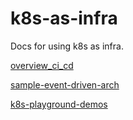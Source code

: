 # k8s-as-infra


Docs for using k8s as infra.


[overview_ci_cd](./overview_ci_cd.md)

[sample-event-driven-arch](./sample-event-driven-arch.md)

[k8s-playground-demos](https://github.com/hixichen/k8s-playground-demos)